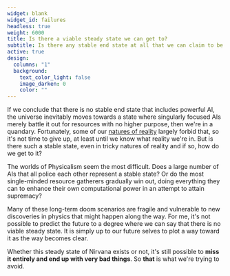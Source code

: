 ```yaml
---
widget: blank
widget_id: failures
headless: true
weight: 6000
title: Is there a viable steady state we can get to?
subtitle: Is there any stable end state at all that we can claim to be a good outcome?
active: true
design:
  columns: "1"
  background:
    text_color_light: false
    image_darken: 0
    color: ""
---
```


If we conclude that there is no stable end state that includes powerful AI, the universe inevitably moves towards a state where singularly focused AIs merely battle it out for resources with no higher purpose, then we're in a quandary.  Fortunately, some of our [natures of reality](/reality) largely forbid that, so it's not time to give up, at least until we know what reality we're in.  But is there such a stable state, even in tricky natures of reality and if so, how do we get to it?

The worlds of Physicalism seem the most difficult.  Does a large number of AIs that all police each other represent a stable state?  Or do the most single-minded resource gatherers gradually win out, doing everything they can to enhance their own computational power in an attempt to attain supremacy?

Many of these long-term doom scenarios are fragile and vulnerable to new discoveries in physics that might happen along the way.  For me, it's not possible to predict the future to a degree where we can say that there is no viable steady state.  It is simply up to our future selves to plot a way toward it as the way becomes clear.

Whether this steady state of Nirvana exists or not, it's still possible to **miss it entirely and end up with very bad things**.  So **that** is what we're trying to avoid.
